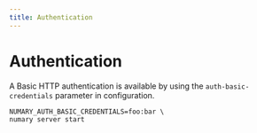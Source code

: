 ```yaml
---
title: Authentication
---
```


# Authentication

A Basic HTTP authentication is available by using the `auth-basic-credentials` parameter in configuration.

```shell
NUMARY_AUTH_BASIC_CREDENTIALS=foo:bar \
numary server start
```